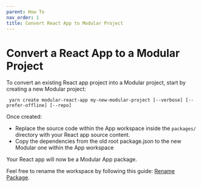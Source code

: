 ```yaml
---
parent: How To
nav_order: 1
title: Convert React App to Modular Project
---
```


# Convert a React App to a Modular Project

To convert an existing React app project into a Modular project, start by
creating a new Modular project:

` yarn create modular-react-app my-new-modular-project [--verbose] [--prefer-offline] [--repo]`

Once created:

- Replace the source code within the App workspace inside the `packages/`
  directory with your React app source content.
- Copy the dependencies from the old root package.json to the new Modular one
  within the App workspace

Your React app will now be a Modular App package.

Feel free to rename the workspace by following this guide:
[Rename Package](./rename-package).
